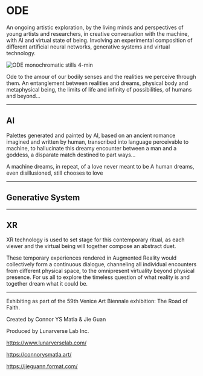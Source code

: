 # ODE

An ongoing artistic exploration, by the living minds and perspectives of young artists and researchers, in creative conversation with the machine, with AI and virtual state of being. Involving an experimental composition of different artificial neural networks, generative systems and virtual technology.

![ODE monochromatic stills 4-min](https://user-images.githubusercontent.com/101434842/189455089-4a345b10-7274-4b64-af39-6831b9d7efcc.png)

Ode to the amour of our bodily senses and the realities we perceive through them. An entanglement between realities and dreams, physical body and metaphysical being, the limits of life and infinity of possibilities, of humans and beyond…

_________________________________________________________________________________________________________________________________________________________


## AI
Palettes generated and painted by AI, based on an ancient romance imagined and written by human, transcribed into language perceivable to machine, to hallucinate this dreamy encounter between a man and a goddess, a disparate match destined to part ways...

A machine dreams, in repeat, of a love never meant to be
A human dreams, even disillusioned, still chooses to love

_________________________________________________________________________________________________________________________________________________________


## Generative System


_________________________________________________________________________________________________________________________________________________________


## XR
XR technology is used to set stage for this contemporary ritual, as each viewer and the virtual being will together compose an abstract duet.
 
These temporary experiences rendered in Augmented Reality would collectively form a continuous dialogue, channeling all individual encounters from different physical space, to the omnipresent virtuality beyond physical presence. For us all to explore the timeless question of what reality is and together dream what it could be.




_________________________________________________________________________________________________________________________________________________________


Exhibiting as part of the 59th Venice Art Biennale exhibition: The Road of Faith.




Created by Connor YS Matla & Jie Guan

Produced by Lunarverse Lab Inc.

https://www.lunarverselab.com/

https://connorysmatla.art/

https://jieguann.format.com/

